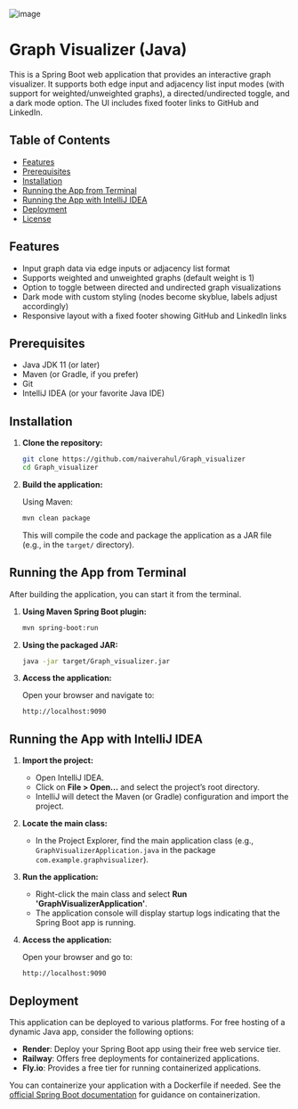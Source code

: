 ![image](https://github.com/user-attachments/assets/d3073ffc-041a-4a1f-ad5b-c894c026bd18)

# Graph Visualizer (Java)

This is a Spring Boot web application that provides an interactive graph visualizer. It supports both edge input and adjacency list input modes (with support for weighted/unweighted graphs), a directed/undirected toggle, and a dark mode option. The UI includes fixed footer links to GitHub and LinkedIn.

## Table of Contents

- [Features](#features)
- [Prerequisites](#prerequisites)
- [Installation](#installation)
- [Running the App from Terminal](#running-the-app-from-terminal)
- [Running the App with IntelliJ IDEA](#running-the-app-with-intellij-idea)
- [Deployment](#deployment)
- [License](#license)

## Features

- Input graph data via edge inputs or adjacency list format
- Supports weighted and unweighted graphs (default weight is 1)
- Option to toggle between directed and undirected graph visualizations
- Dark mode with custom styling (nodes become skyblue, labels adjust accordingly)
- Responsive layout with a fixed footer showing GitHub and LinkedIn links

## Prerequisites

- Java JDK 11 (or later)
- Maven (or Gradle, if you prefer)  
- Git
- IntelliJ IDEA (or your favorite Java IDE)

## Installation

1. **Clone the repository:**

   ```bash
   git clone https://github.com/naiverahul/Graph_visualizer
   cd Graph_visualizer
   ```

2. **Build the application:**

   Using Maven:

   ```bash
   mvn clean package
   ```

   This will compile the code and package the application as a JAR file (e.g., in the `target/` directory).

## Running the App from Terminal

After building the application, you can start it from the terminal.

1. **Using Maven Spring Boot plugin:**

   ```bash
   mvn spring-boot:run
   ```

2. **Using the packaged JAR:**

   ```bash
   java -jar target/Graph_visualizer.jar
   ```

3. **Access the application:**

   Open your browser and navigate to:

   ```
   http://localhost:9090
   ```


## Running the App with IntelliJ IDEA

1. **Import the project:**

   - Open IntelliJ IDEA.
   - Click on **File > Open...** and select the project’s root directory.
   - IntelliJ will detect the Maven (or Gradle) configuration and import the project.

2. **Locate the main class:**

   - In the Project Explorer, find the main application class (e.g., `GraphVisualizerApplication.java` in the package `com.example.graphvisualizer`).

3. **Run the application:**

   - Right-click the main class and select **Run 'GraphVisualizerApplication'**.
   - The application console will display startup logs indicating that the Spring Boot app is running.

4. **Access the application:**

   Open your browser and go to:

   ```
   http://localhost:9090
   ```

## Deployment

This application can be deployed to various platforms. For free hosting of a dynamic Java app, consider the following options:

- **Render**: Deploy your Spring Boot app using their free web service tier.
- **Railway**: Offers free deployments for containerized applications.
- **Fly.io**: Provides a free tier for running containerized applications.

You can containerize your application with a Dockerfile if needed. See the [official Spring Boot documentation](https://spring.io/guides/gs/spring-boot-docker/) for guidance on containerization.

